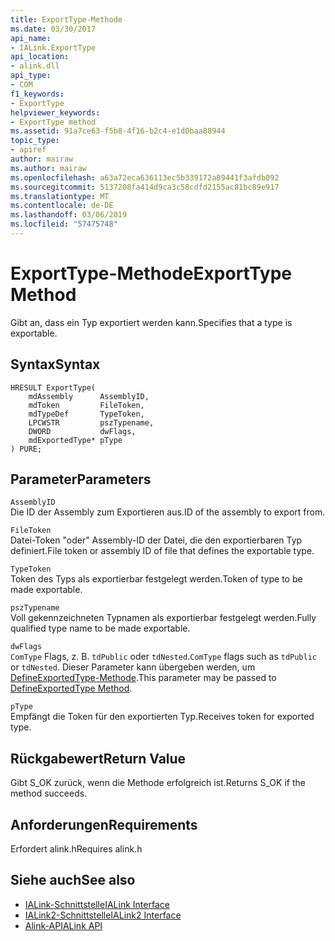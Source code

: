 ```yaml
---
title: ExportType-Methode
ms.date: 03/30/2017
api_name:
- IALink.ExportType
api_location:
- alink.dll
api_type:
- COM
f1_keywords:
- ExportType
helpviewer_keywords:
- ExportType method
ms.assetid: 91a7ce63-f5b8-4f16-b2c4-e1d0baa88944
topic_type:
- apiref
author: mairaw
ms.author: mairaw
ms.openlocfilehash: a63a72eca636113ec5b339172a89441f3afdb092
ms.sourcegitcommit: 5137208fa414d9ca3c58cdfd2155ac81bc89e917
ms.translationtype: MT
ms.contentlocale: de-DE
ms.lasthandoff: 03/06/2019
ms.locfileid: "57475748"
---
```

# <a name="exporttype-method"></a><span data-ttu-id="d3a88-102">ExportType-Methode</span><span class="sxs-lookup"><span data-stu-id="d3a88-102">ExportType Method</span></span>
<span data-ttu-id="d3a88-103">Gibt an, dass ein Typ exportiert werden kann.</span><span class="sxs-lookup"><span data-stu-id="d3a88-103">Specifies that a type is exportable.</span></span>  
  
## <a name="syntax"></a><span data-ttu-id="d3a88-104">Syntax</span><span class="sxs-lookup"><span data-stu-id="d3a88-104">Syntax</span></span>  
  
```  
HRESULT ExportType(  
    mdAssembly      AssemblyID,  
    mdToken         FileToken,  
    mdTypeDef       TypeToken,  
    LPCWSTR         pszTypename,  
    DWORD           dwFlags,  
    mdExportedType* pType  
) PURE;  
```  
  
## <a name="parameters"></a><span data-ttu-id="d3a88-105">Parameter</span><span class="sxs-lookup"><span data-stu-id="d3a88-105">Parameters</span></span>  
 `AssemblyID`  
 <span data-ttu-id="d3a88-106">Die ID der Assembly zum Exportieren aus.</span><span class="sxs-lookup"><span data-stu-id="d3a88-106">ID of the assembly to export from.</span></span>  
  
 `FileToken`  
 <span data-ttu-id="d3a88-107">Datei-Token "oder" Assembly-ID der Datei, die den exportierbaren Typ definiert.</span><span class="sxs-lookup"><span data-stu-id="d3a88-107">File token or assembly ID of file that defines the exportable type.</span></span>  
  
 `TypeToken`  
 <span data-ttu-id="d3a88-108">Token des Typs als exportierbar festgelegt werden.</span><span class="sxs-lookup"><span data-stu-id="d3a88-108">Token of type to be made exportable.</span></span>  
  
 `pszTypename`  
 <span data-ttu-id="d3a88-109">Voll gekennzeichneten Typnamen als exportierbar festgelegt werden.</span><span class="sxs-lookup"><span data-stu-id="d3a88-109">Fully qualified type name to be made exportable.</span></span>  
  
 `dwFlags`  
 <span data-ttu-id="d3a88-110">`ComType` Flags, z. B. `tdPublic` oder `tdNested`.</span><span class="sxs-lookup"><span data-stu-id="d3a88-110">`ComType` flags such as `tdPublic` or `tdNested`.</span></span> <span data-ttu-id="d3a88-111">Dieser Parameter kann übergeben werden, um [DefineExportedType-Methode](../../../../docs/framework/unmanaged-api/metadata/imetadataassemblyemit-defineexportedtype-method.md).</span><span class="sxs-lookup"><span data-stu-id="d3a88-111">This parameter may be passed to [DefineExportedType Method](../../../../docs/framework/unmanaged-api/metadata/imetadataassemblyemit-defineexportedtype-method.md).</span></span>  
  
 `pType`  
 <span data-ttu-id="d3a88-112">Empfängt die Token für den exportierten Typ.</span><span class="sxs-lookup"><span data-stu-id="d3a88-112">Receives token for exported type.</span></span>  
  
## <a name="return-value"></a><span data-ttu-id="d3a88-113">Rückgabewert</span><span class="sxs-lookup"><span data-stu-id="d3a88-113">Return Value</span></span>  
 <span data-ttu-id="d3a88-114">Gibt S_OK zurück, wenn die Methode erfolgreich ist.</span><span class="sxs-lookup"><span data-stu-id="d3a88-114">Returns S_OK if the method succeeds.</span></span>  
  
## <a name="requirements"></a><span data-ttu-id="d3a88-115">Anforderungen</span><span class="sxs-lookup"><span data-stu-id="d3a88-115">Requirements</span></span>  
 <span data-ttu-id="d3a88-116">Erfordert alink.h</span><span class="sxs-lookup"><span data-stu-id="d3a88-116">Requires alink.h</span></span>  
  
## <a name="see-also"></a><span data-ttu-id="d3a88-117">Siehe auch</span><span class="sxs-lookup"><span data-stu-id="d3a88-117">See also</span></span>
- [<span data-ttu-id="d3a88-118">IALink-Schnittstelle</span><span class="sxs-lookup"><span data-stu-id="d3a88-118">IALink Interface</span></span>](../../../../docs/framework/unmanaged-api/alink/ialink-interface.md)
- [<span data-ttu-id="d3a88-119">IALink2-Schnittstelle</span><span class="sxs-lookup"><span data-stu-id="d3a88-119">IALink2 Interface</span></span>](../../../../docs/framework/unmanaged-api/alink/ialink2-interface.md)
- [<span data-ttu-id="d3a88-120">Alink-API</span><span class="sxs-lookup"><span data-stu-id="d3a88-120">ALink API</span></span>](../../../../docs/framework/unmanaged-api/alink/index.md)
